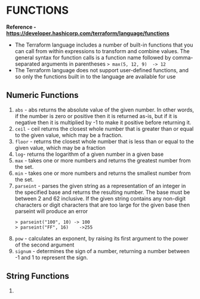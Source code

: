 # FUNCTIONS
**Reference - https://developer.hashicorp.com/terraform/language/functions**
- The Terraform language includes a number of built-in functions that you can call from within expressions to transform and combine values. The general syntax for function calls is a function name followed by comma-separated arguments in parentheses
`> max(5, 12, 9)  -> 12`
- The Terraform language does not support user-defined functions, and so only the functions built in to the language are available for use
## Numeric Functions
1. `abs` - abs returns the absolute value of the given number. In other words, if the number is zero or positive then it is returned as-is, but if it is negative then it is multiplied by -1 to make it positive before returning it.
2. `ceil` - ceil returns the closest whole number that is greater than or equal to the given value, which may be a fraction.
3. `floor` - returns the closest whole number that is less than or equal to the given value, which may be a fraction
4. `log`-  returns the logarithm of a given number in a given base
5. `max` - takes one or more numbers and returns the greatest number from the set.
6. `min` - takes one or more numbers and returns the smallest number from the set.
7. `parseint` - parses the given string as a representation of an integer in the specified base and returns the resulting number. The base must be between 2 and 62 inclusive. If the given string contains any non-digit characters or digit characters that are too large for the given base then parseint will produce an error
    ```
    > parseint("100", 10) -> 100
    > parseint("FF", 16)    ->255
    ```
8. `pow` - calculates an exponent, by raising its first argument to the power of the second argument
9. `signum` - determines the sign of a number, returning a number between -1 and 1 to represent the sign.
## String Functions
1. 
